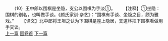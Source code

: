 　　（10）王中郎以围棋是坐隐，支公以围棋为手淡①。
　　【注释】①坐隐：围棋的别名，也叫做手谈。《颜氏家训·杂艺》：“围棋有手谈、坐隐之目，颇为雅戏。”
　　【译文】北中郎将王坦之认为下围棋是座上隐居，支道林把下围棋看做用手交谈。
<br>[上一篇](21_09) [回卷首](21_00) [下一篇](21_11)
